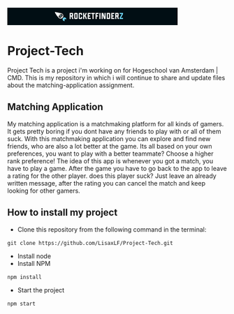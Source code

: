 ![Banner for RocketFinderz](banner.png)

# Project-Tech
Project Tech is a project i'm working on for Hogeschool van Amsterdam | CMD. This is my repository in which i will continue to share and update files about the matching-application assignment.

## Matching Application

My matching application is a matchmaking platform for all kinds of gamers. It gets pretty boring if you dont have any friends to play with or all of them suck. With this matchmaking application you can explore and find new friends, who are also a lot better at the game. Its all based on your own preferences, you want to play with a better teammate? Choose a higher rank preference! The idea of this app is whenever you got a match, you have to play a game. After the game you have to go back to the app to leave a rating for the other player. does this player suck? Just leave an already written message, after the rating you can cancel the match and keep looking for other gamers.

## How to install my project

- Clone this repository from the following command in the terminal:

```
git clone https://github.com/LisaxLF/Project-Tech.git
```
- Install node
- Install NPM
```
npm install
```
- Start the project
```
npm start
```



